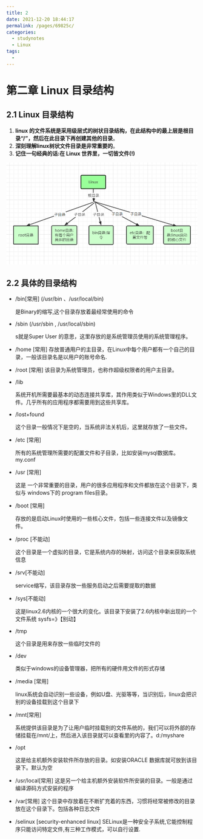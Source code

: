 ```yaml
---
title: 2
date: 2021-12-20 18:44:17
permalink: /pages/69825c/
categories:
  - studynotes
  - Linux
tags:
  - 
---
```

# 第二章 Linux 目录结构

## 2.1 Linux 目录结构

1. **linux 的文件系统是采用级层式的树状目录结构，在此结构中的最上层是根目录“/”，然后在此目录下再创建其他的目录**。
2. **深刻理解linux树状文件目录是非常重要的**。
3. **记住一句经典的话:在 Linux 世界里，一切皆文件(!)**

![1630499320880](./images/2/01.png)

## 2.2 具体的目录结构

+ /bin[常用] (/usr/bin 、/usr/local/bin)

  是Binary的缩写,这个目录存放着最经常使用的命令

+ /sbin  (/usr/sbin , /usr/local/sbin)

  s就是Super User 的意思，这里存放的是系统管理员使用的系统管理程序。

+ /home [常用]
  存放普通用户的主目录，在Linux中每个用户都有一个自己的目录，一般该目录名是以用户的账号命名.

+ /root [常用]
  该目录为系统管理员，也称作超级权限者的用户主目录。

+ /lib 

  系统开机所需要最基本的动态连接共享库，其作用类似于Windows里的DLL文件。几乎所有的应用程序都需要用到这些共享库。

+ /lost+found 

  这个目录一般情况下是空的，当系统非法关机后，这里就存放了一些文件。

+ /etc  [常用]

  所有的系统管理所需要的配置文件和子目录，比如安装mysql数据库。my.conf

+ /usr [常用]

  这是 一个非常重要的目录，用户的很多应用程序和文件都放在这个目录下，类似与 windows下的 program files目录。

+ /boot [常用]

  存放的是启动Linux时使用的一些核心文件，包括一些连接文件以及镜像文件。

+ /proc [不能动]

  这个目录是一个虚拟的目录，它是系统内存的映射，访问这个目录来获取系统信息

+ /srv[不能动]

  service缩写，该目录存放一些服务启动之后需要提取的数据

+ /sys[不能动]

  这是linux2.6内核的一个很大的变化。该目录下安装了2.6内核中新出现的一个文件系统 sysfs=》【别动】

+ /tmp

  这个目录是用来存放一些临时文件的

+ /dev

  类似于windows的设备管理器，把所有的硬件用文件的形式存储

+ /media [常用] 

  linux系统会自动识别一些设备，例如U盘、光驱等等，当识别后，linux会把识别的设备挂载到这个目录下

+ /mnt[常用] 

  系统提供该目录是为了让用户临时挂载别的文件系统的，我们可以将外部的存储挂载在/mnt/上，然后进入该目录就可以查看里的内容了。d:/myshare

+ /opt

  这是给主机额外安装软件所存放的目录。如安装ORACLE 数据库就可放到该目录下。默认为空

+ /usr/local[常用]
  这是另一个给主机额外安装软件所安装的目录。一般是通过编译源码方式安装的程序

+ /var[常用]
  这个目录中存放着在不断扩充着的东西，习惯将经常被修改的目录放在这个目录下。包括各种日志文件

+ /selinux [security-enhanced linux]
  SELinux是一种安全子系统,它能控制程序只能访问特定文件,有三种工作模式，可以自行设置.


